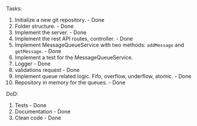 Tasks:
1. Initialize a new git repository. - Done
2. Folder structure. - Done
3. Implement the server. - Done
4. Implement the rest API routes, controller. - Done
5. Implement MessageQueueService with two methods: `addMessage` and `getMessage`. - Done
6. Implement a test for the MessageQueueService.
7. Logger - Done
8. validations request - Done
7. Implement queue related logic. Fifo, overflow, underflow, atomic. - Done
8. Repository in memory for the queues. - Done

DoD:
1. Tests - Done
2. Documentation - Done
3. Clean code - Done